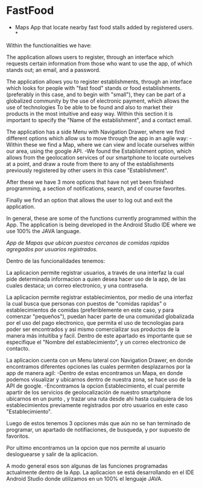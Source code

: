 # FastFood

* Maps App that locate nearby fast food stalls added by registered users. *

Within the functionalities we have:

The application allows users to register, through an interface which requests certain information from those who want to use the app,
of which stands out; an email, and a password.

The application allows you to register establishments, through an interface which looks for people with "fast food" stands or food establishments.
(preferably in this case, and to begin with "small"), they can be part of a globalized community by the use of electronic payment, which allows the use of technologies
To be able to be found and also to market their products in the most intuitive and easy way. Within this section it is important to specify the
"Name of the establishment", and a contact email.

The application has a side Menu with Navigation Drawer, where we find different options which allow us to move through the app in an agile way:
-Within these we find a Map, where we can view and locate ourselves within our area, using the google API.
-We found the Establishment option, which allows from the geolocation services of our smartphone to locate ourselves at a point, and draw a route from there to
any of the establishments previously registered by other users in this case "Establishment".

After these we have 3 more options that have not yet been finished programming, a section of notifications, search, and of course favorites.

Finally we find an option that allows the user to log out and exit the application.

In general, these are some of the functions currently programmed within the App.
The application is being developed in the Android Studio IDE where we use 100% the JAVA language.


*App de Mapas que ubican puestos cercanos de comidas rapidas agregados por usuarios registrados.*

Dentro de las funcionalidades tenemos:

La aplicacion permite registrar usuarios, a través de una interfaz la cual pide determinada informacion a quien desea hacer uso de la app,
de las cuales destaca; un correo electronico, y una contraseña.

La aplicacion permite registrar establecimientos, por medio de una interfaz la cual busca que personas con puestos de "comidas rapidas" o establecimientos de comidas
(preferiblemente en este caso, y para comenzar "pequeños"), puedan hacer parte de una comunidad globalizada por el uso del pago electronico, que permita el uso de tecnologias 
para poder ser encontrados y asi mismo comercializar sus productos de la manera más intuitiba y facil. Dentro de este apartado es importante que se especifique el 
"Nombre del establecimiento", y un correo electronico de contacto.

La aplicacion cuenta con un Menu lateral con Navigation Drawer, en donde encontramos diferentes opciones las cuales permiten desplazarnos por la app de manera agil:
-Dentro de estas encontramos un Mapa, en donde podemos visualizar y ubicarnos dentro de nuestra zona, se hace uso de la API de google.
-Encontramos la opcion Establecimiento, el cual permite apartir de los servicios de geolocalización de nuestro smartphone ubicarnos en un punto , y trazar una ruta desde ahi hasta
cualquiera de los establecimientos previamente registrados por otro usuarios en este caso "Establecimiento".

Luego de estos tenemos 3 opciones más que aún no se han terminado de programar, un apartado de notifiaciones, de busqueda, y por supuesto de favoritos.

Por ultimo encontramos un la opcion que nos permite al usuario desloguearse y salir de la aplicacion.

A modo general esos son algunas de las funciones programadas actualmente dentro de la App.
La aplicacion se está desarrollando en el IDE Android Studio donde utilizamos en un 100% el lenguaje JAVA.
